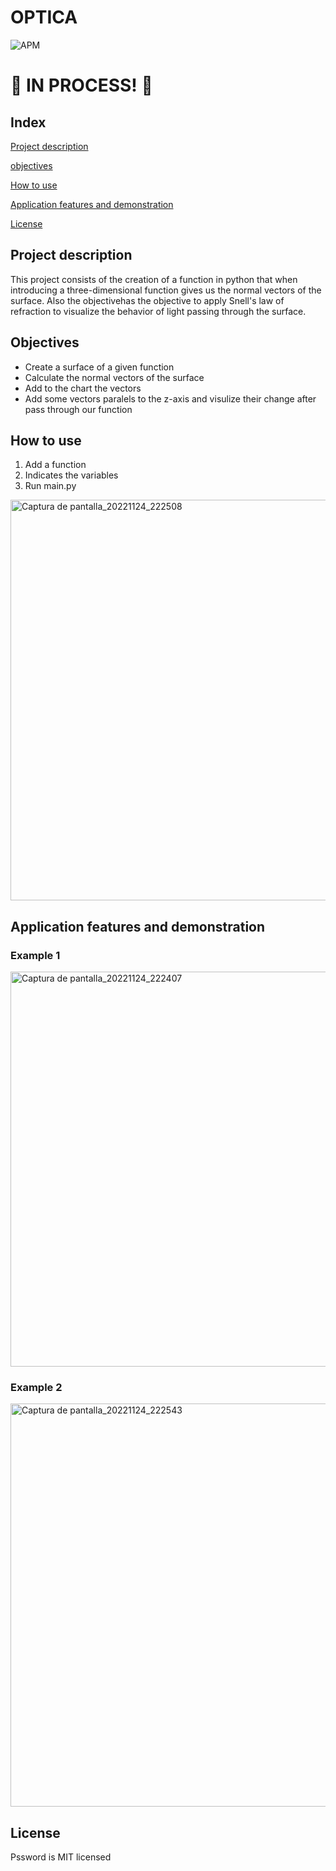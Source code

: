 # OPTICA

![APM](https://img.shields.io/apm/l/vim-mode?style=plastic)

# 🚧 IN PROCESS! 🚧

## Index

[Project description](#Project-description)

[objectives](#objectives)

[How to use](#how-to-use)

[Application features and demonstration](#Application-features-and-demonstration)

[License](#License)




## Project description
This project consists of the creation of a function in python that when introducing a three-dimensional function gives us the normal vectors of the surface.
Also the objectivehas the objective to apply Snell's law of refraction to visualize the behavior of light passing through the surface.

## Objectives
- Create a surface of a given function
- Calculate the normal vectors of the surface
- Add to the chart the vectors
- Add some vectors paralels to the z-axis and visulize their change after pass through our function

## How to use
1. Add a function 
2. Indicates the variables
2. Run main.py
<img width="641" alt="Captura de pantalla_20221124_222508" src="https://user-images.githubusercontent.com/118636000/203866167-8c3d1daa-d309-4ab0-9815-fd245d54070a.png">

## Application features and demonstration

### Example 1
<img width="632" alt="Captura de pantalla_20221124_222407" src="https://user-images.githubusercontent.com/118636000/203866304-484718fd-2fce-486a-8a93-0a5d33713a34.png">


### Example 2
<img width="645" alt="Captura de pantalla_20221124_222543" src="https://user-images.githubusercontent.com/118636000/203866308-125d1f21-f8d9-48c6-bc60-96443b88e198.png">


## License

Pssword is MIT licensed


